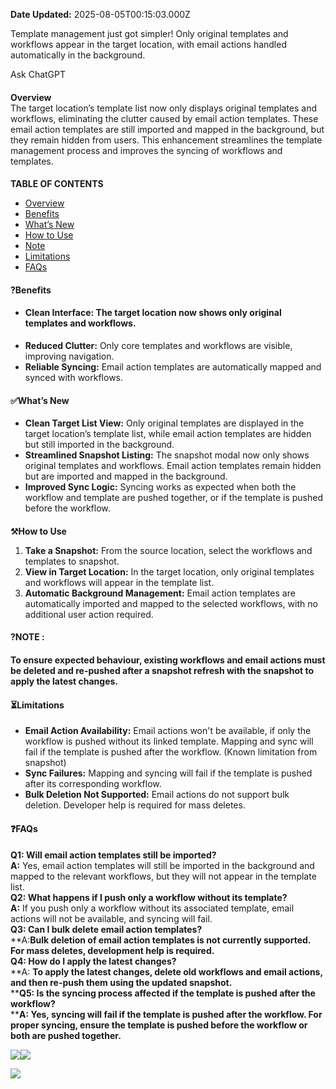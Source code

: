 **Date Updated:** 2025-08-05T00:15:03.000Z

Template management just got simpler! Only original templates and workflows appear in the target location, with email actions handled automatically in the background.

Ask ChatGPT

####   
**Overview**  
The target location’s template list now only displays original templates and workflows, eliminating the clutter caused by email action templates. These email action templates are still imported and mapped in the background, but they remain hidden from users. This enhancement streamlines the template management process and improves the syncing of workflows and templates.

####   

  
**TABLE OF CONTENTS**

* [Overview](#OverviewThe-target-location%E2%80%99s-template-list-now-only-displays-original-templates-and-workflows,-eliminating-the-clutter-caused-by-email-action-templates.-These-email-action-templates-are-still-imported-and-mapped-in-the-background,-but-they-remain-hidden-from-users.-This-enhancement-streamlines-the-template-management-process-and-improves-the-syncing-of-workflows-and-templates.)
* [Benefits](#Benefits)
* [What’s New](#What%E2%80%99s-New)
* [How to Use](#How-to-Use)
* [Note](#Note)
* [Limitations](#Limitations)
* [FAQs](#FAQs)

  
#### **?Benefits**

* #### **Clean Interface:** The target location now shows only original templates and workflows.
* **Reduced Clutter:** Only core templates and workflows are visible, improving navigation.
* **Reliable Syncing:** Email action templates are automatically mapped and synced with workflows.

#### **✅What’s New**

* **Clean Target List View:** Only original templates are displayed in the target location’s template list, while email action templates are hidden but still imported in the background.
* **Streamlined Snapshot Listing:** The snapshot modal now only shows original templates and workflows. Email action templates remain hidden but are imported and mapped in the background.
* **Improved Sync Logic:** Syncing works as expected when both the workflow and template are pushed together, or if the template is pushed before the workflow.

####   
**⚒️How to Use**

1. **Take a Snapshot:** From the source location, select the workflows and templates to snapshot.
2. **View in Target Location:** In the target location, only original templates and workflows will appear in the template list.
3. **Automatic Background Management:** Email action templates are automatically imported and mapped to the selected workflows, with no additional user action required.

####   

#### **?NOTE :** 

#### To ensure expected behaviour, **existing workflows and email actions must be deleted and re-pushed after a snapshot refresh** with the snapshot to apply the latest changes.
  
  
#### **⏳Limitations**

* **Email Action Availability:** Email actions won't be available, if only the workflow is pushed without its linked template. Mapping and sync will fail if the template is pushed after the workflow. (Known limitation from snapshot)
* **Sync Failures:** Mapping and syncing will fail if the template is pushed after its corresponding workflow.
* **Bulk Deletion Not Supported:** Email actions do not support bulk deletion. Developer help is required for mass deletes.

####   
**❓FAQs**

####   
**Q1: Will email action templates still be imported?**  
**A:** Yes, email action templates will still be imported in the background and mapped to the relevant workflows, but they will not appear in the template list.  
**Q2: What happens if I push only a workflow without its template?**  
**A:** If you push only a workflow without its associated template, email actions will not be available, and syncing will fail.  
**Q3: Can I bulk delete email action templates?**  
**A:**Bulk deletion of email action templates is not currently supported. For mass deletes, development help is required.**  
**Q4: How do I apply the latest changes?**  
**A: **To apply the latest changes, delete old workflows and email actions, and then re-push them using the updated snapshot.**  
****Q5: Is the syncing process affected if the template is pushed after the workflow?**  
****A: Yes, syncing will fail if the template is pushed after the workflow. For proper syncing, ensure the template is pushed before the workflow or both are pushed together.**

  
![](https://s3.amazonaws.com/cdn.freshdesk.com/data/helpdesk/attachments/production/155050910394/original/FzGnQNGqbCsZG0jxRFErxNMkYETon4ZHkw.png?1754332069)![](https://s3.amazonaws.com/cdn.freshdesk.com/data/helpdesk/attachments/production/155050910424/original/HGMyr4Pb2sXIB0c4a2GGVS9u0_PBQG5U9w.jpeg?1754332109)

![](https://s3.amazonaws.com/cdn.freshdesk.com/data/helpdesk/attachments/production/155050910434/original/hm-1E7frTuGBaKnIzLPfd3bvFw0NR2QiWw.png?1754332141)